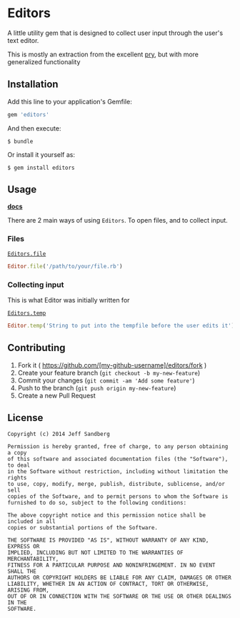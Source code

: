 # Editors

A little utility gem that is designed to collect user input through the user's text editor.

This is mostly an extraction from the excellent [pry](http://github.com/pry/pry), but with more generalized functionality

## Installation

Add this line to your application's Gemfile:

```ruby
gem 'editors'
```

And then execute:

    $ bundle

Or install it yourself as:

    $ gem install editors

## Usage

**[docs](http://rubydoc.info/github/paradox460/editors/master/)**

There are 2 main ways of using `Editors`. To open files, and to collect input.

### Files
[`Editors.file`](http://rubydoc.info/github/paradox460/editors/master/Editor.file)
```ruby
Editor.file('/path/to/your/file.rb')
```

### Collecting input
This is what Editor was initially written for

[`Editors.temp`](http://rubydoc.info/github/paradox460/editors/master/Editor.temp)
```ruby
Editor.temp('String to put into the tempfile before the user edits it')
```

## Contributing

1. Fork it ( https://github.com/[my-github-username]/editors/fork )
2. Create your feature branch (`git checkout -b my-new-feature`)
3. Commit your changes (`git commit -am 'Add some feature'`)
4. Push to the branch (`git push origin my-new-feature`)
5. Create a new Pull Request

## License
```
Copyright (c) 2014 Jeff Sandberg

Permission is hereby granted, free of charge, to any person obtaining a copy
of this software and associated documentation files (the "Software"), to deal
in the Software without restriction, including without limitation the rights
to use, copy, modify, merge, publish, distribute, sublicense, and/or sell
copies of the Software, and to permit persons to whom the Software is
furnished to do so, subject to the following conditions:

The above copyright notice and this permission notice shall be included in all
copies or substantial portions of the Software.

THE SOFTWARE IS PROVIDED "AS IS", WITHOUT WARRANTY OF ANY KIND, EXPRESS OR
IMPLIED, INCLUDING BUT NOT LIMITED TO THE WARRANTIES OF MERCHANTABILITY,
FITNESS FOR A PARTICULAR PURPOSE AND NONINFRINGEMENT. IN NO EVENT SHALL THE
AUTHORS OR COPYRIGHT HOLDERS BE LIABLE FOR ANY CLAIM, DAMAGES OR OTHER
LIABILITY, WHETHER IN AN ACTION OF CONTRACT, TORT OR OTHERWISE, ARISING FROM,
OUT OF OR IN CONNECTION WITH THE SOFTWARE OR THE USE OR OTHER DEALINGS IN THE
SOFTWARE.
 ```

